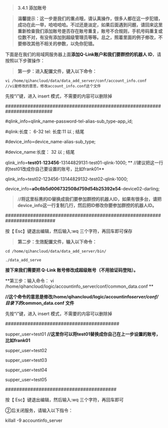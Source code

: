 > **3.4.1 添加账号**

> **温馨提示：这一步是我们的重点哦，请认真操作，很多人都在这一步犯错，成功在此一举，哈哈哈哈。不过还是淡定，如果后面遇到问题，请回来这里重新检查我们添加账号是否存在账号重复，账号不合规则，手机号码重复或位数不对，有没有添加到超级管理员等等。总之，照着里面的例子修改，不要修改其他不相关的参数，以免你犯错。**



下面是在我们的局域网服务器上面**添加Q-Link账户和我们要群控的机器人 ID**，请按照以下步骤操作：



> **第一步：进入配置文件，键入以下命令：**

```
vi /home/qihancloud/data/data_add_server/conf/account_info.conf     //vi是修改的意思，修改account_info.conf这个文件  
```

先按“i”键，进入 insert 模式，不需要的内容可以删除掉

\#\#\#\#\#\#\#\#\#\#\#\#\#\#\#\#\#\#\#\#\#\#\#\#\#\#\#\#\#\#\#\#\#\#\#\#\#\#\#\#\#\#\#\#\#\#\#\#\#\#\#\#\#\#\#\#\#\#\#\#\#\#\#\#\#\#\#\#\#\#\#\#\#

\#qlink\_info=qlink\_name-password-tel-alias-sub\_type-app\_id;

\#qlink:长度： 6-32 tel: 长度:11 以 ; 结尾

\#device\_info=device\_name-alias-sub\_type;

\#device\_name:长度： 32 以 ; 结尾

qlink\_info=**test01**-**123456**-13144829131-test01-qlink-1000;    ** //建议把这一行的test01改成你自己要设置的账号，比如frank01**

qlink\_info=test02-123456-13144829132-test02-qlink-1000;

device\_info=**a0c6b5d006732508d759d54b25392e54**-device02-darling;  

> /**/将这里标黑的ID替换成我们要参加群控的机器人ID，如果有很多台，请把device\_info这一行复制几行，然后把ID修改你要参加群控的机器人ID。**

\#\#\#\#\#\#\#\#\#\#\#\#\#\#\#\#\#\#\#\#\#\#\#\#\#\#\#\#\#\#\#\#\#\#\#\#\#\#\#\#\#\#\#\#\#\#\#\#\#\#\#\#\#\#\#\#\#\#\#\#\#\#\#\#\#\#\#\#\#\#\#\#\#\#

按【 Esc】键退出编辑，然后输入:wq 三个字符，再回车即可保存



> **第二步：生效配置文件，输入以下命令：**

```
cd /home/qihancloud/data/data_add_server/bin/ 
```

```
./data_add_serve
```



**接下来我们需要把 Q-Link 账号修改成超级账号（不用验证码登陆）。**



**第三步：输入命令： vi /home/qihancloud/logic/accountinfo\_server/conf/common\_data.conf **

**//这个命令的意思是修改/home/qihancloud/logic/accountinfo**_**server/conf/ 目录下的**_**common\_data.conf 文件**



先按“i”键，进入 insert 模式，不需要的内容可以删除掉

\#\#\#\#\#\#\#\#\#\#\#\#\#\#\#\#\#\#\#\#\#\#\#\#\#\#\#\#\#\#\#\#\#\#\#\#\#\#\#\#\#

supper\_user=test01             **//这里你可以将test01替换成你自己在上一步设置的账号，比如frank01**

supper\_user=test02

supper\_user=test03

supper\_user=test04

supper\_user=test05         

\#\#\#\#\#\#\#\#\#\#\#\#\#\#\#\#\#\#\#\#\#\#\#\#\#\#\#\#\#\#\#\#\#\#\#\#\#\#\#\#

按【 Esc】键退出编辑，然后输入:wq 三个字符，再回车即可

②后关闭服务，请输入以下指令：

killall -9 accountinfo\_server


